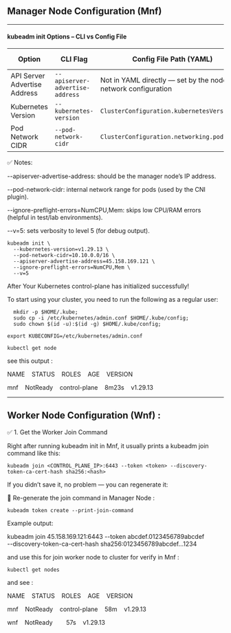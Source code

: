 ## Manager Node Configuration (Mnf)
---------------------------------

 #### kubeadm init Options – CLI vs Config File
 | Option                       | CLI Flag                        | Config File Path (YAML)                                        | Example Value    |
| ---------------------------- | ------------------------------- | -------------------------------------------------------------- | ---------------- |
| API Server Advertise Address | `--apiserver-advertise-address` | Not in YAML directly — set by the node’s network configuration | `45.158.169.121` |
| Kubernetes Version           | `--kubernetes-version`          | `ClusterConfiguration.kubernetesVersion`                       | `v1.29.13`       |
| Pod Network CIDR             | `--pod-network-cidr`            | `ClusterConfiguration.networking.podSubnet`                    | `10.10.0.0/16`   |

✅ Notes:

--apiserver-advertise-address: should be the manager node’s IP address.

--pod-network-cidr: internal network range for pods (used by the CNI plugin).

--ignore-preflight-errors=NumCPU,Mem: skips low CPU/RAM errors (helpful in test/lab environments).

--v=5: sets verbosity to level 5 (for debug output).

```
kubeadm init \
  --kubernetes-version=v1.29.13 \
  --pod-network-cidr=10.10.0.0/16 \
  --apiserver-advertise-address=45.158.169.121 \
  --ignore-preflight-errors=NumCPU,Mem \
  --v=5
```
After Your Kubernetes control-plane has initialized successfully!

To start using your cluster, you need to run the following as a regular user:
```
  mkdir -p $HOME/.kube;
  sudo cp -i /etc/kubernetes/admin.conf $HOME/.kube/config;
  sudo chown $(id -u):$(id -g) $HOME/.kube/config;
```
```
export KUBECONFIG=/etc/kubernetes/admin.conf
```
```
kubectl get node
```
see this output :

NAME&nbsp;&nbsp;&nbsp;&nbsp;STATUS&nbsp;&nbsp;&nbsp;&nbsp;ROLES&nbsp;&nbsp;&nbsp;&nbsp;AGE&nbsp;&nbsp;&nbsp;&nbsp;VERSION

mnf&nbsp;&nbsp;&nbsp;&nbsp;NotReady&nbsp;&nbsp;&nbsp;&nbsp;control-plane&nbsp;&nbsp;&nbsp;&nbsp;8m23s&nbsp;&nbsp;&nbsp;&nbsp;v1.29.13

-----------------------------------
## Worker Node Configuration (Wnf) :

✅ 1. Get the Worker Join Command

Right after running kubeadm init in Mnf, it usually prints a kubeadm join command like this:
```
kubeadm join <CONTROL_PLANE_IP>:6443 --token <token> --discovery-token-ca-cert-hash sha256:<hash>
```
If you didn’t save it, no problem — you can regenerate it:

🔁 Re-generate the join command in Manager Node :
```
kubeadm token create --print-join-command
```
Example output:

kubeadm join 45.158.169.121:6443 --token abcdef.0123456789abcdef \
  --discovery-token-ca-cert-hash sha256:0123456789abcdef...1234

and use this for join worker node to cluster
for verify in Mnf :
```
kubectl get nodes
```
and see :

NAME&nbsp;&nbsp;&nbsp;&nbsp;STATUS&nbsp;&nbsp;&nbsp;&nbsp;ROLES&nbsp;&nbsp;&nbsp;&nbsp;AGE&nbsp;&nbsp;&nbsp;&nbsp;VERSION

mnf&nbsp;&nbsp;&nbsp;&nbsp;NotReady&nbsp;&nbsp;&nbsp;&nbsp;control-plane&nbsp;&nbsp;&nbsp;&nbsp;58m&nbsp;&nbsp;&nbsp;&nbsp;v1.29.13

wnf&nbsp;&nbsp;&nbsp;&nbsp;NotReady&nbsp;&nbsp;&nbsp;&nbsp;<none>&nbsp;&nbsp;&nbsp;&nbsp;57s&nbsp;&nbsp;&nbsp;&nbsp;v1.29.13



  






